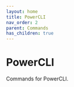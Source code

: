 ```yaml
---
layout: home
title: PowerCLI
nav_order: 2
parent: Commands
has_children: true
---
```


PowerCLI
=======

Commands for PowerCLI.
